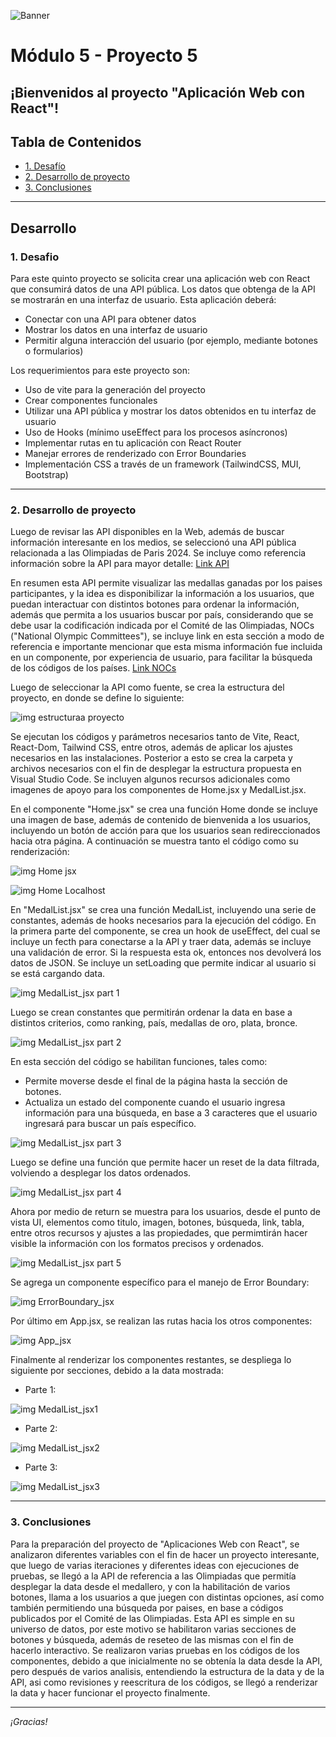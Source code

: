 ![Banner](./images/Banner_ppal.png)
# Módulo 5 - Proyecto 5
## ¡Bienvenidos al proyecto "Aplicación Web con React"!

## Tabla de Contenidos
* [1. Desafío](#1-Desafío)
* [2. Desarrollo de proyecto](#2-Desarrollo-de-proyecto)
* [3. Conclusiones](#3-Conclusiones)

****
## Desarrollo

### 1. Desafio
 Para este quinto proyecto se solicita crear una aplicación web con React que consumirá datos de una API pública. Los datos que obtenga de la API se mostrarán en una interfaz de usuario.
 Esta aplicación deberá:
- Conectar con una API para obtener datos
- Mostrar los datos en una interfaz de usuario
- Permitir alguna interacción del usuario (por ejemplo, mediante botones o formularios)

 Los requerimientos para este proyecto son:
 - Uso de vite para la generación del proyecto
 - Crear componentes funcionales
 - Utilizar una API pública y mostrar los datos obtenidos en tu interfaz de usuario
 - Uso de Hooks (mínimo useEffect para los procesos asíncronos)
 - Implementar rutas en tu aplicación con React Router
 - Manejar errores de renderizado con Error Boundaries
 - Implementación CSS a través de un framework (TailwindCSS, MUI, Bootstrap)

  ****

### 2. Desarrollo de proyecto
 Luego de revisar las API disponibles en la Web, además de buscar información interesante en los medios, se seleccionó una API pública relacionada a las Olimpiadas de Paris 2024.
 Se incluye como referencia información sobre la API para mayor detalle: [Link API](https://github.com/kevle1/paris-2024-olympic-api?tab=readme-ov-file)
 
 En resumen esta API permite visualizar las medallas ganadas por los paises participantes, y la idea es disponibilizar la información a los usuarios, que puedan interactuar con distintos botones para ordenar la información, además que permita a los usuarios buscar 
 por país, considerando que se debe usar la codificación indicada por el Comité de las Olimpiadas,  NOCs ("National Olympic Committees"), se incluye link en esta sección a modo de referencia e importante mencionar que esta misma información fue incluida en un 
 componente, por experiencia de usuario, para facilitar la búsqueda de los códigos de los países.
 [Link NOCs](https://en.wikipedia.org/wiki/List_of_IOC_country_codes#Current_NOCs)

 Luego de seleccionar la API como fuente, se crea la estructura del proyecto, en donde se define lo siguiente:

 ![img estructuraa proyecto](./images/EstructuraProyecto.png)

 Se ejecutan los códigos y parámetros necesarios tanto de Vite, React, React-Dom, Tailwind CSS, entre otros, además de aplicar los ajustes necesarios en las instalaciones. 
 Posterior a esto se crea la carpeta y archivos necesarios con el fin de desplegar la 
 estructura propuesta en Visual Studio Code. Se incluyen algunos recursos adicionales como imagenes de apoyo para los componentes de Home.jsx y MedalList.jsx.

 En el componente "Home.jsx" se crea una función Home donde se incluye una imagen de base, además de contenido de bienvenida a los usuarios, incluyendo un botón de acción para que los usuarios sean redireccionados hacia otra página. A continuación se muestra tanto 
 el código como su renderización:

 ![img Home jsx](./images/Home_jsx.png)

 ![img Home Localhost](./images/Home_Localhost.png)

  En "MedalList.jsx" se crea una función MedalList, incluyendo una serie de constantes, además de hooks necesarios para la ejecución del código. En la primera parte del componente, se crea un hook de useEffect, del cual se incluye un fecth para conectarse a la API 
  y traer data, además se incluye una validación de error. Si la respuesta esta ok, entonces nos devolverá los datos de JSON. 
  Se incluye un setLoading que permite indicar al usuario si se está cargando data.

  ![img MedalList_jsx part 1](./images/MedalList_jsx1.png)

  Luego se crean constantes que permitirán ordenar la data en base a distintos criterios, como ranking, país, medallas de oro, plata, bronce. 

  ![img MedalList_jsx part 2](./images/MedalList_jsx2.png)

  En esta sección del código se habilitan funciones, tales como:
  - Permite moverse desde el final de la página hasta la sección de botones.
  - Actualiza un estado del componente cuando el usuario ingresa información para una búsqueda, en base a 3 caracteres que el usuario ingresará para buscar un país específico.

  ![img MedalList_jsx part 3](./images/MedalList_jsx3.png)

  Luego se define una función que permite hacer un reset de la data filtrada, volviendo a desplegar los datos ordenados.

  ![img MedalList_jsx part 4](./images/MedalList_jsx4.png)

   Ahora por medio de return se muestra para los usuarios, desde el punto de vista UI, elementos como titulo, imagen, botones, búsqueda, link, tabla, entre otros recursos y ajustes a las propiedades, que permimtirán hacer visible la información con los formatos 
   precisos y ordenados.

  ![img MedalList_jsx part 5](./images/MedalList_jsx5.png)

  Se agrega un componente específico para el manejo de Error Boundary:

  ![img ErrorBoundary_jsx](./images/ErrorBoundary_jsx.png)

  Por último em App.jsx, se realizan las rutas hacia los otros componentes:

  ![img App_jsx](./images/App_jsx.png)

  Finalmente al renderizar los componentes restantes, se despliega lo siguiente por secciones, debido a la data mostrada:
  
  - Parte 1:
    
  ![img MedalList_jsx1](./images/MedalList_Localhost_1.png)

  - Parte 2:
    
  ![img MedalList_jsx2](./images/MedalList_Localhost_2.png)

  - Parte 3:
      
  ![img MedalList_jsx3](./images/MedalList_Localhost_3.png)
  
  ****

  ### 3. Conclusiones
 Para la preparación del proyecto de "Aplicaciones Web con React", se analizaron diferentes variables con el fin de hacer un proyecto interesante, que luego de varias iteraciones y diferentes ideas con ejecuciones de pruebas, se llegó a la API de referencia a las 
 Olimpiadas que permitía desplegar la data desde el medallero, y con la habilitación de varios botones, llama a los usuarios a que juegen con distintas opciones, así como también permitiendo una búsqueda por paises, en base a códigos publicados por el Comité de las 
 Olimpiadas. 
 Esta API es simple en su universo de datos, por este motivo se habilitaron varias secciones de botones y búsqueda, además de reseteo de las mismas con el fin de hacerlo interactivo.
 Se realizaron varias pruebas en los códigos de los componentes, debido a que inicialmente no se obtenía la data desde la API, pero después de varios analisis, entendiendo la estructura de la data y de la API, asi como revisiones y reescritura de los códigos, se 
 llegó a renderizar la data y hacer funcionar el proyecto finalmente.

  ****
*¡Gracias!*

